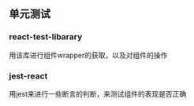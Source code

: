 ## 单元测试

### react-test-libarary

用该库进行组件wrapper的获取，以及对组件的操作

### jest-react

用jest来进行一些断言的判断，来测试组件的表现是否正确